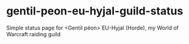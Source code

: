 # gentil-peon-eu-hyjal-guild-status
Simple status page for &lt;Gentil péon> EU-Hyjal (Horde), my World of Warcraft raiding guild
